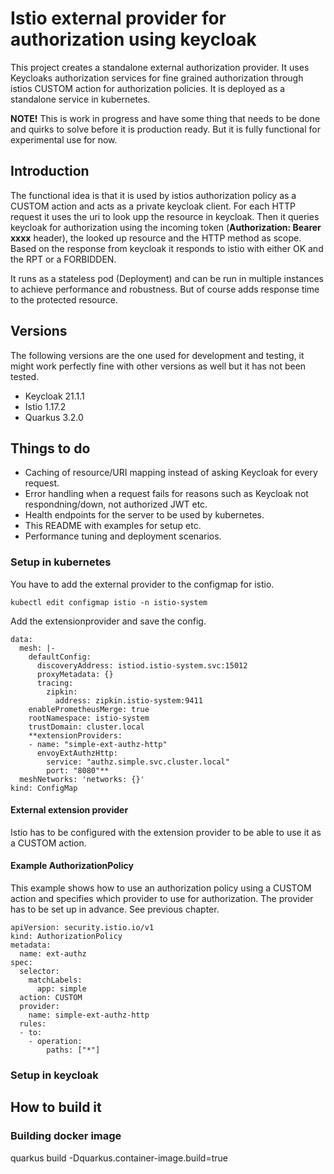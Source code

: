 # Istio external provider for authorization using keycloak
This project creates a standalone external authorization provider. It uses Keycloaks authorization services for fine grained authorization through istios CUSTOM action for authorization policies. It is deployed as a standalone service in kubernetes.

**NOTE!** This is work in progress and have some thing that needs to be done and quirks to solve before it is production ready. But it is fully functional for experimental use for now.

## Introduction
The functional idea is that it is used by istios authorization policy as a CUSTOM action and acts as a private keycloak client. For each HTTP request it uses the uri to look upp the resource in keycloak. Then it queries keycloak for authorization using the incoming token (**Authorization: Bearer xxxx** header), the looked up resource and the HTTP method as scope. Based on the response from keycloak it responds to istio with either OK and the RPT or a FORBIDDEN.

It runs as a stateless pod (Deployment) and can be run in multiple instances to achieve performance and robustness. But of course adds response time to the protected resource.

## Versions
The following versions are the one used for development and testing, it might work perfectly fine with other versions as well but it has not been tested.
* Keycloak 21.1.1
* Istio 1.17.2
* Quarkus 3.2.0

## Things to do
* Caching of resource/URI mapping instead of asking Keycloak for every request.
* Error handling when a request fails for reasons such as Keycloak not respondning/down, not authorized JWT etc.
* Health endpoints for the server to be used by kubernetes.
* This README with examples for setup etc.
* Performance tuning and deployment scenarios.

### Setup in kubernetes
You have to add the external provider to the configmap for istio.
```
kubectl edit configmap istio -n istio-system
```
Add the extensionprovider and save the config. 
```
data:
  mesh: |-
    defaultConfig:
      discoveryAddress: istiod.istio-system.svc:15012
      proxyMetadata: {}
      tracing:
        zipkin:
          address: zipkin.istio-system:9411
    enablePrometheusMerge: true
    rootNamespace: istio-system
    trustDomain: cluster.local
    **extensionProviders:
    - name: "simple-ext-authz-http"
      envoyExtAuthzHttp:
        service: "authz.simple.svc.cluster.local"
        port: "8080"**
  meshNetworks: 'networks: {}'
kind: ConfigMap
```

#### External extension provider
Istio has to be configured with the extension provider to be able to use it as a CUSTOM action.

#### Example AuthorizationPolicy
This example shows how to use an authorization policy using a CUSTOM action and specifies which provider to use for authorization. The provider has to be set up in advance. See previous chapter.
```
apiVersion: security.istio.io/v1
kind: AuthorizationPolicy
metadata:
  name: ext-authz
spec:
  selector:
    matchLabels:
      app: simple
  action: CUSTOM
  provider:
    name: simple-ext-authz-http
  rules:
  - to:
    - operation:
        paths: ["*"]
```

### Setup in keycloak

## How to build it

### Building docker image
quarkus build -Dquarkus.container-image.build=true
